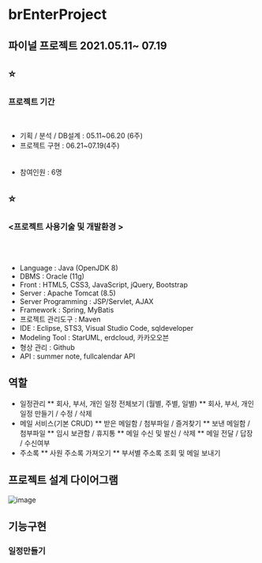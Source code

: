 # brEnterProject

<h2>파이널 프로젝트 2021.05.11~ 07.19</h2>

## :star: <h3>프로젝트 기간</h3><br>
* 기획 / 분석 / DB설계 : 05.11~06.20 (6주)<br>
* 프로젝트 구현 : 06.21~07.19(4주)<br><br><br>
* 참여인원 : 6명


## :star: <h3><프로젝트 사용기술 및 개발환경 ></h3><br><br>

* Language : Java (OpenJDK 8)
* DBMS : Oracle (11g)
* Front : HTML5, CSS3, JavaScript, jQuery, Bootstrap
* Server : Apache Tomcat (8.5)
* Server Programming : JSP/Servlet, AJAX
* Framework : Spring, MyBatis
* 프로젝트 관리도구 : Maven
* IDE : Eclipse, STS3, Visual Studio Code, sqldeveloper
* Modeling Tool : StarUML, erdcloud, 카카오오븐
* 형상 관리 : Github
* API : summer note, fullcalendar API


## 역할
* 일정관리 
  ** 회사, 부서, 개인 일정 전체보기 (월별, 주별, 일별)
  ** 회사, 부서, 개인 일정 만들기 / 수정 / 삭제
* 메일 서비스(기본 CRUD)
  ** 받은 메일함 / 첨부파일 / 즐겨찾기 
  ** 보낸 메일함 / 첨부파일
  ** 임시 보관함 / 휴지통
  ** 메일 수신 및 발신 / 삭제
  ** 메일 전달 / 답장 / 수신여부
* 주소록
  ** 사원 주소록 가져오기
  ** 부서별 주소록 조회 및 메일 보내기
  
## 프로젝트 설계 다이어그램
  ![image](https://user-images.githubusercontent.com/74170717/127417964-04248788-4998-4350-823f-4f1b21c0ed8e.png)

## 기능구현 
 ### 일정만들기
  

